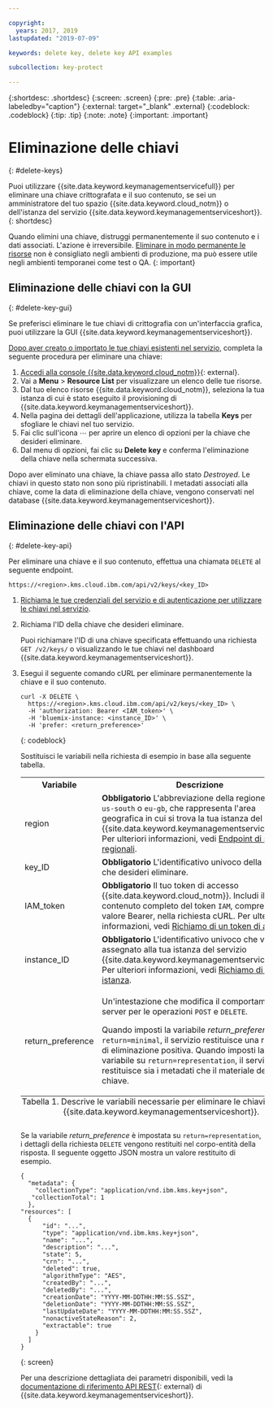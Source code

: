 ```yaml
---

copyright:
  years: 2017, 2019
lastupdated: "2019-07-09"

keywords: delete key, delete key API examples

subcollection: key-protect

---
```


{:shortdesc: .shortdesc}
{:screen: .screen}
{:pre: .pre}
{:table: .aria-labeledby="caption"}
{:external: target="_blank" .external}
{:codeblock: .codeblock}
{:tip: .tip}
{:note: .note}
{:important: .important}

# Eliminazione delle chiavi
{: #delete-keys}

Puoi utilizzare {{site.data.keyword.keymanagementservicefull}} per eliminare una chiave crittografata e il suo contenuto, se sei un amministratore del tuo spazio {{site.data.keyword.cloud_notm}} o dell'istanza del servizio {{site.data.keyword.keymanagementserviceshort}}.
{: shortdesc}

Quando elimini una chiave, distruggi permanentemente il suo contenuto e i dati associati. L'azione è irreversibile. [Eliminare in modo permanente le risorse](/docs/services/key-protect?topic=key-protect-security-and-compliance#data-deletion) non è consigliato negli ambienti di produzione, ma può essere utile negli ambienti temporanei come test o QA.
{: important}

## Eliminazione delle chiavi con la GUI
{: #delete-key-gui}

Se preferisci eliminare le tue chiavi di crittografia con un'interfaccia grafica, puoi utilizzare la GUI {{site.data.keyword.keymanagementserviceshort}}.

[Dopo aver creato o importato le tue chiavi esistenti nel servizio](/docs/services/key-protect?topic=key-protect-create-root-keys), completa la seguente procedura per eliminare una chiave:

1. [Accedi alla console {{site.data.keyword.cloud_notm}}](https://{DomainName}/){: external}.
2. Vai a **Menu** &gt; **Resource List** per visualizzare un elenco delle tue risorse.
3. Dal tuo elenco risorse {{site.data.keyword.cloud_notm}}, seleziona la tua istanza di cui è stato eseguito il provisioning di {{site.data.keyword.keymanagementserviceshort}}.
4. Nella pagina dei dettagli dell'applicazione, utilizza la tabella **Keys** per sfogliare le chiavi nel tuo servizio.
5. Fai clic sull'icona ⋯ per aprire un elenco di opzioni per la chiave che desideri eliminare.
6. Dal menu di opzioni, fai clic su **Delete key** e conferma l'eliminazione della chiave nella schermata successiva.

Dopo aver eliminato una chiave, la chiave passa allo stato _Destroyed_. Le chiavi in questo stato non sono più ripristinabili. I metadati associati alla chiave, come la data di eliminazione della chiave, vengono conservati nel database {{site.data.keyword.keymanagementserviceshort}}.

## Eliminazione delle chiavi con l'API
{: #delete-key-api}

Per eliminare una chiave e il suo contenuto, effettua una chiamata `DELETE` al seguente endpoint.

```
https://<region>.kms.cloud.ibm.com/api/v2/keys/<key_ID>
```

1. [Richiama le tue credenziali del servizio e di autenticazione per utilizzare le chiavi nel servizio](/docs/services/key-protect?topic=key-protect-set-up-api).

2. Richiama l'ID della chiave che desideri eliminare.

    Puoi richiamare l'ID di una chiave specificata effettuando una richiesta `GET /v2/keys/` o visualizzando le tue chiavi nel dashboard {{site.data.keyword.keymanagementserviceshort}}.

3. Esegui il seguente comando cURL per eliminare permanentemente la chiave e il suo contenuto.

    ```cURL
    curl -X DELETE \
      https://<region>.kms.cloud.ibm.com/api/v2/keys/<key_ID> \
      -H 'authorization: Bearer <IAM_token>' \
      -H 'bluemix-instance: <instance_ID>' \
      -H 'prefer: <return_preference>'
    ```
    {: codeblock}

    Sostituisci le variabili nella richiesta di esempio in base alla seguente tabella.
    <table>
      <tr>
        <th>Variabile</th>
        <th>Descrizione</th>
      </tr>
      <tr>
        <td><varname>region</varname></td>
        <td><strong>Obbligatorio</strong> L'abbreviazione della regione, come <code>us-south</code> o <code>eu-gb</code>, che rappresenta l'area geografica in cui si trova la tua istanza del servizio {{site.data.keyword.keymanagementserviceshort}}. Per ulteriori informazioni, vedi <a href="/docs/services/key-protect?topic=key-protect-regions#service-endpoints">Endpoint di servizio regionali</a>.</td>
      </tr>
      <tr>
        <td><varname>key_ID</varname></td>
        <td><strong>Obbligatorio</strong> L'identificativo univoco della chiave che desideri eliminare.</td>
      </tr>
      <tr>
        <td><varname>IAM_token</varname></td>
        <td><strong>Obbligatorio</strong> Il tuo token di accesso {{site.data.keyword.cloud_notm}}. Includi il contenuto completo del token <code>IAM</code>, compreso il valore Bearer, nella richiesta cURL. Per ulteriori informazioni, vedi <a href="/docs/services/key-protect?topic=key-protect-retrieve-access-token">Richiamo di un token di accesso</a>.</td>
      </tr>
      <tr>
        <td><varname>instance_ID</varname></td>
        <td><strong>Obbligatorio</strong> L'identificativo univoco che viene assegnato alla tua istanza del servizio {{site.data.keyword.keymanagementserviceshort}}. Per ulteriori informazioni, vedi <a href="/docs/services/key-protect?topic=key-protect-retrieve-instance-ID">Richiamo di un ID istanza</a>.</td>
      </tr>
      <tr>
        <td><varname>return_preference</varname></td>
        <td><p>Un'intestazione che modifica il comportamento del server per le operazioni <code>POST</code> e <code>DELETE</code>.</p><p>Quando imposti la variabile <em>return_preference</em> su <code>return=minimal</code>, il servizio restituisce una risposta di eliminazione positiva. Quando imposti la variabile su <code>return=representation</code>, il servizio restituisce sia i metadati che il materiale della chiave.</p></td>
      </tr>
      <caption style="caption-side:bottom;">Tabella 1. Descrive le variabili necessarie per eliminare le chiavi con l'API {{site.data.keyword.keymanagementserviceshort}}.</caption>
    </table>

    Se la variabile _return_preference_ è impostata su `return=representation`, i dettagli della richiesta `DELETE` vengono restituiti nel corpo-entità della risposta. Il seguente oggetto JSON mostra un valore restituito di esempio.
    ```
    {
      "metadata": {
        "collectionType": "application/vnd.ibm.kms.key+json",
       "collectionTotal": 1
      },
    "resources": [
      {
          "id": "...",
          "type": "application/vnd.ibm.kms.key+json",
          "name": "...",
          "description": "...",
          "state": 5,
          "crn": "...",
          "deleted": true,
          "algorithmType": "AES",
          "createdBy": "...",
          "deletedBy": "...",
          "creationDate": "YYYY-MM-DDTHH:MM:SS.SSZ",
          "deletionDate": "YYYY-MM-DDTHH:MM:SS.SSZ",
          "lastUpdateDate": "YYYY-MM-DDTHH:MM:SS.SSZ",
          "nonactiveStateReason": 2,
          "extractable": true
        }
      ]
    }
    ```
    {: screen}

    Per una descrizione dettagliata dei parametri disponibili, vedi la [documentazione di riferimento API REST](https://{DomainName}/apidocs/key-protect){: external} di {{site.data.keyword.keymanagementserviceshort}}.

